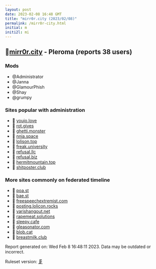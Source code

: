 ```yaml
---
layout: post
date: 2023-02-08 16:48 GMT
title: "mirr0r.city (2023/02/08)"
permalink: /mirr0r-city.html
initial: m
initi2l: mi
---
```


## 🧸[mirr0r.city](https://mirr0r.city) - Pleroma (reports 38 users)

### Mods
 * @Administrator
 * @Janna
 * @GlamourPhish
 * @Shay
 * @grumpy

### Sites popular with administration

* 🧸 [youjo.love](/youjo-love.html)
* 🧸 [rot.gives](/rot-gives.html)
* 🧸 [ghetti.monster](/ghetti-monster.html)
* 🧸 [nnia.space](/nnia-space.html)
* 🧸 [lolison.top](/lolison-top.html)
* 🧸 [freak.university](/freak-university.html)
* 🧸 [refusal.llc](/refusal-llc.html)
* 🧸 [refusal.biz](/refusal-biz.html)
* 🧸 [hermitmountain.top](/hermitmountain-top.html)
* 🧸 [shitposter.club](/shitposter-club.html)

### More sites commonly on federated timeline

* 🧸 [poa.st](/poa-st.html)
* 🧸 [bae.st](/bae-st.html)
* 🐘 [freespeechextremist.com](/freespeechextremist-com.html)
* 🧸 [posting.lolicon.rocks](/posting-lolicon-rocks.html)
* 🐘 [varishangout.net](/varishangout-net.html)
* 🧸 [rapemeat.solutions](/rapemeat-solutions.html)
* 🧸 [sleepy.cafe](/sleepy-cafe.html)
* 🧸 [gleasonator.com](/gleasonator-com.html)
* 🧸 [blob.cat](/blob-cat.html)
* 🧸 [breastmilk.club](/breastmilk-club.html)

Report generated on: Wed Feb  8 16:48:11 2023. Data may be outdated or incorrect.

Ruleset version: [🗜](/version-clamp)
